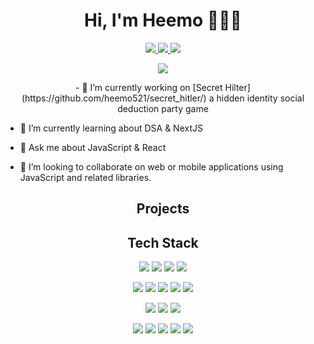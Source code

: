 <h1 align='center' paddingBottom='10px'> Hi, I'm Heemo 👨🏽‍💻 </h1>

<p align='center'>
  <a href="https://www.linkedin.com/in/heemo-yang/">
    <img src="https://img.shields.io/badge/linkedin-%230077B5.svg?&style=for-the-badge&logo=linkedin&logoColor=white" />
  </a>
  <a href="mailto:heemo521@gmail.com">
    <img src="https://img.shields.io/badge/Gmail-D14836?style=for-the-badge&logo=gmail&logoColor=white" />
  </a>
  <img src="https://komarev.com/ghpvc/?username=heemo521&style=for-the-badge" />
</p> 
<p align=center>
<img src=https://github-readme-stats.vercel.app/api?username=heemo521&theme=gotham&show_icons=true />

<p align=center>
- 🔭 I’m currently working on [Secret Hilter](https://github.com/heemo521/secret_hitler/) a hidden identity social deduction party game

- 🌱 I’m currently learning about DSA & NextJS

- 💬 Ask me about JavaScript & React

- 👯 I’m looking to collaborate on web or mobile applications using JavaScript and related libraries. 
</p>


<h2 align='center' paddingBottom='10px'> Projects </h2>

<!-- [GoalSeekr](https://github.com/AzureSource/GoalSeekr.git) [Full Stack] |[Questions & Answers Service](https://github.com/Elemental-Designs/QA-Service.git) [Back End]
  :-------------------------:|:-------------------------:
![](/assets/photos/temp.png) |  ![service](/assets/photos/maxALoadBalancer.png )

[Rhydon](https://github.com/JeromeMTR/Rhydon.git) [Front End]         |    [Typo](https://github.com/JeromeMTR/Typo.git) [Full Stack]
  :-----------------------:|:-------------------------:
![rhydon](/assets/photos/productoverview.png ) |  ![typo](/assets/photos/15seconds.png ) -->

<h2 align='center' paddingBottom='10px'> Tech Stack </h2>


<p align='center'>
  <img src="https://img.shields.io/badge/javascript-%23323330.svg?style=for-the-badge&logo=javascript&logoColor=%23F7DF1E" />
  <img src="https://img.shields.io/badge/react-%2320232a.svg?style=for-the-badge&logo=react&logoColor=%2361DAFB" />
  <img src="https://img.shields.io/badge/html5-%23E34F26.svg?style=for-the-badge&logo=html5&logoColor=white" />
  <img src="https://img.shields.io/badge/css3-%231572B6.svg?style=for-the-badge&logo=css3&logoColor=white" />
</p>


<p align='center'>
  <img src="https://img.shields.io/badge/node.js-6DA55F?style=for-the-badge&logo=node.js&logoColor=white" />
  <img src="https://img.shields.io/badge/express.js-%23404d59.svg?style=for-the-badge&logo=express&logoColor=%2361DAFB" />
  <img src="https://img.shields.io/badge/postgres-%23316192.svg?style=for-the-badge&logo=postgresql&logoColor=white" />
  <img src="https://img.shields.io/badge/MongoDB-%234ea94b.svg?style=for-the-badge&logo=mongodb&logoColor=white" />
  <img src="https://img.shields.io/badge/mysql-%2300f.svg?style=for-the-badge&logo=mysql&logoColor=white" />
</p>


<p align='center'>
  <img src="https://img.shields.io/badge/-jest-%23C21325?style=for-the-badge&logo=jest&logoColor=white" />
  <img src="https://img.shields.io/badge/-mocha-%238D6748?style=for-the-badge&logo=mocha&logoColor=white" />
  <img src="https://img.shields.io/badge/AWS-%23FF9900.svg?style=for-the-badge&logo=amazon-aws&logoColor=white" />
</p>

<p align='center'>
  <img src="https://img.shields.io/badge/VIM-%2311AB00.svg?style=for-the-badge&logo=vim&logoColor=white" />
  <img src="https://img.shields.io/badge/git-%23F05033.svg?style=for-the-badge&logo=git&logoColor=white" />
  <img src="https://img.shields.io/badge/NPM-%23000000.svg?style=for-the-badge&logo=npm&logoColor=white" />
  <img src="https://img.shields.io/badge/webpack-%238DD6F9.svg?style=for-the-badge&logo=webpack&logoColor=black" />
  <img src="https://img.shields.io/badge/Babel-F9DC3e?style=for-the-badge&logo=babel&logoColor=black" />
</p>


